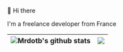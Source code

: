👋 Hi there

I'm a freelance developer from France

| <img align="center" src="https://github-readme-stats.vercel.app/api?username=mrdotb&show_icons=true&theme=darcula&hide_border=true&exclude_repo=vim-tailwindcss" alt="Mrdotb's github stats" /></a> | <a href="https://github.com/anuraghazra/github-readme-stats"><img align="center" src="https://github-readme-stats.vercel.app/api/top-langs/?username=mrdotb&layout=compact&theme=darcula&hide_border=true&exclude_repo=vim-tailwindcss" /> |
| ------------- | ------------- |
